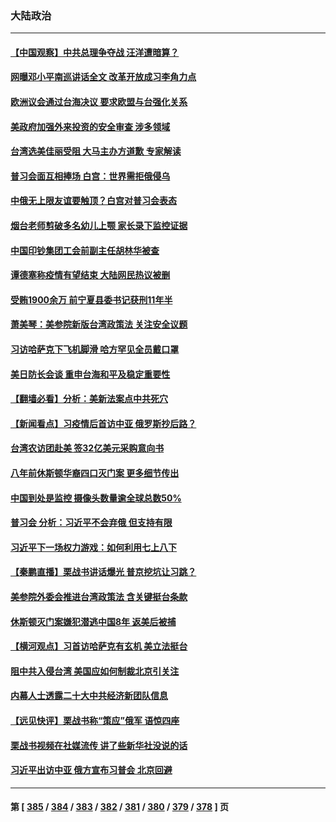 ### 大陆政治
---
#### [【中国观察】中共总理争夺战 汪洋遭暗算？](../../pages/ncid277/n13825615.md) 
#### [网曝邓小平南巡讲话全文 改革开放成习李角力点](../../pages/ncid277/n13825510.md) 
#### [欧洲议会通过台海决议 要求欧盟与台强化关系](../../pages/ncid277/n13825857.md) 
#### [美政府加强外来投资的安全审查 涉多领域](../../pages/ncid277/n13825804.md) 
#### [台湾选美佳丽受阻 大马主办方道歉 专家解读](../../pages/ncid277/n13825713.md) 
#### [普习会面互相捧场 白宫：世界需拒俄侵乌](../../pages/ncid277/n13825805.md) 
#### [中俄无上限友谊要触顶？白宫对普习会表态](../../pages/ncid277/n13825739.md) 
#### [烟台老师剪破多名幼儿上颚 家长录下监控证据](../../pages/ncid277/n13825668.md) 
#### [中国印钞集团工会前副主任胡林华被查](../../pages/ncid277/n13825644.md) 
#### [谭德塞称疫情有望结束 大陆网民热议被删](../../pages/ncid277/n13825602.md) 
#### [受贿1900余万 前宁夏县委书记获刑11年半](../../pages/ncid277/n13825535.md) 
#### [萧美琴：美参院新版台湾政策法 关注安全议题](../../pages/ncid277/n13825434.md) 
#### [习访哈萨克下飞机脚滑 哈方罕见全员戴口罩](../../pages/ncid277/n13825340.md) 
#### [美日防长会谈 重申台海和平及稳定重要性](../../pages/ncid277/n13825361.md) 
#### [【翻墙必看】分析：美新法案点中共死穴](../../pages/ncid277/n13825404.md) 
#### [【新闻看点】习疫情后首访中亚 俄罗斯抄后路？](../../pages/ncid277/n13825177.md) 
#### [台湾农访团赴美 签32亿美元采购意向书](../../pages/ncid277/n13825288.md) 
#### [八年前休斯顿华裔四口灭门案 更多细节传出](../../pages/ncid277/n13825223.md) 
#### [中国到处是监控 摄像头数量逾全球总数50%](../../pages/ncid277/n13825239.md) 
#### [普习会 分析：习近平不会弃俄 但支持有限](../../pages/ncid277/n13825112.md) 
#### [习近平下一场权力游戏：如何利用七上八下](../../pages/ncid277/n13825213.md) 
#### [【秦鹏直播】栗战书讲话爆光 普京挖坑让习跳？](../../pages/ncid277/n13825203.md) 
#### [美参院外委会推进台湾政策法 含关键挺台条款](../../pages/ncid277/n13825205.md) 
#### [休斯顿灭门案嫌犯潜逃中国8年 返美后被捕](../../pages/ncid277/n13825142.md) 
#### [【横河观点】习首访哈萨克有玄机 美立法挺台](../../pages/ncid277/n13825189.md) 
#### [阻中共入侵台湾 美国应如何制裁北京引关注](../../pages/ncid277/n13825165.md) 
#### [内幕人士透露二十大中共经济新团队信息](../../pages/ncid277/n13825111.md) 
#### [【远见快评】栗战书称“策应”俄军 语惊四座](../../pages/ncid277/n13825196.md) 
#### [栗战书视频在社媒流传 讲了些新华社没说的话](../../pages/ncid277/n13825140.md) 
#### [习近平出访中亚 俄方宣布习普会 北京回避](../../pages/ncid277/n13825020.md) 

---
#### 第 [ [385](./385.md) / [384](./384.md) / [383](./383.md) / [382](./382.md) / [381](./381.md) / [380](./380.md) / [379](./379.md) / [378](./378.md) ] 页
